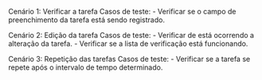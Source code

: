Cenário 1: Verificar a tarefa
    Casos de teste: 
        - Verificar se o campo de preenchimento da tarefa está sendo registrado.

Cenário 2: Edição da tarefa
    Casos de teste:
        - Verificar de está ocorrendo a alteração da tarefa.
        - Verificar se a lista de verificação está funcionando.

Cenário 3: Repetição das tarefas
    Casos de teste:
        - Verificar se a tarefa se repete após o intervalo de tempo determinado.